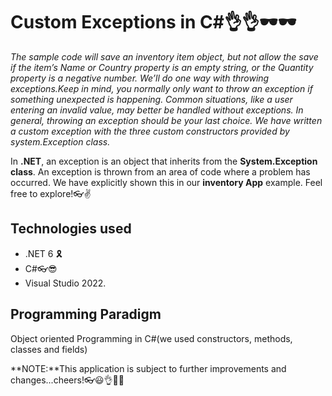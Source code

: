 # Custom Exceptions in C#👌👌🕶🕶
*The sample code will save an inventory item object, but not allow the save if the item’s Name or Country property is an empty string, or the Quantity property is a negative number. We’ll do one way with throwing exceptions.Keep in mind, you normally only want to throw an exception if something unexpected is happening. Common situations, like a user entering an invalid value, may better be handled without exceptions. In general, throwing an exception should be your last choice. We have written a custom exception with the three custom constructors provided by system.Exception class.*

In **.NET**, an exception is an object that inherits from the **System.Exception class**. An exception is thrown from an area of code where a problem has occurred. We have explicitly shown this in our **inventory App** example. Feel free to explore!👓✌

## Technologies used
* .NET 6 🎗
* C#👓😎
* Visual Studio 2022.

## Programming Paradigm
Object oriented Programming in C#(we used constructors, methods, classes and fields)

**NOTE:**This application is subject to further improvements and changes...cheers!👓😃👌🤷‍♀️

